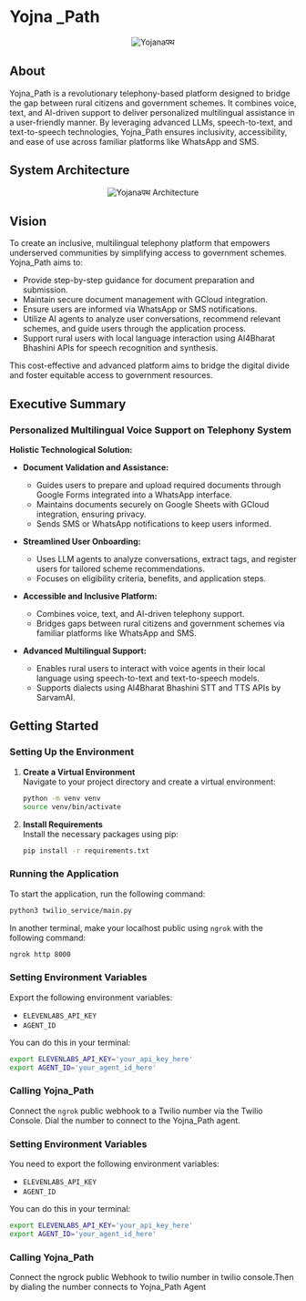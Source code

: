 # Yojna _Path

<div align="center">
    <img src="assets/Yojanaपथ.png" alt="Yojanaपथ" />
</div>

## About

Yojna_Path is a revolutionary telephony-based platform designed to bridge the gap between rural citizens and government schemes. It combines voice, text, and AI-driven support to deliver personalized multilingual assistance in a user-friendly manner. By leveraging advanced LLMs, speech-to-text, and text-to-speech technologies, Yojna_Path ensures inclusivity, accessibility, and ease of use across familiar platforms like WhatsApp and SMS.
## System Architecture
<div align="center">
    <img src="assets/ey_1.drawio (2).png" alt="Yojanaपथ Architecture" />
</div>

## Vision

To create an inclusive, multilingual telephony platform that empowers underserved communities by simplifying access to government schemes. Yojna_Path aims to:

- Provide step-by-step guidance for document preparation and submission.
- Maintain secure document management with GCloud integration.
- Ensure users are informed via WhatsApp or SMS notifications.
- Utilize AI agents to analyze user conversations, recommend relevant schemes, and guide users through the application process.
- Support rural users with local language interaction using AI4Bharat Bhashini APIs for speech recognition and synthesis.

This cost-effective and advanced platform aims to bridge the digital divide and foster equitable access to government resources.

## Executive Summary

### Personalized Multilingual Voice Support on Telephony System

**Holistic Technological Solution:**

- **Document Validation and Assistance:**
  - Guides users to prepare and upload required documents through Google Forms integrated into a WhatsApp interface.
  - Maintains documents securely on Google Sheets with GCloud integration, ensuring privacy.
  - Sends SMS or WhatsApp notifications to keep users informed.

- **Streamlined User Onboarding:**
  - Uses LLM agents to analyze conversations, extract tags, and register users for tailored scheme recommendations.
  - Focuses on eligibility criteria, benefits, and application steps.

- **Accessible and Inclusive Platform:**
  - Combines voice, text, and AI-driven telephony support.
  - Bridges gaps between rural citizens and government schemes via familiar platforms like WhatsApp and SMS.

- **Advanced Multilingual Support:**
  - Enables rural users to interact with voice agents in their local language using speech-to-text and text-to-speech models.
  - Supports dialects using AI4Bharat Bhashini STT and TTS APIs by SarvamAI.

## Getting Started

### Setting Up the Environment

1. **Create a Virtual Environment**  
   Navigate to your project directory and create a virtual environment:

   ```bash
   python -m venv venv
   source venv/bin/activate
   ```

2. **Install Requirements**  
   Install the necessary packages using pip:

   ```bash
   pip install -r requirements.txt
   ```

### Running the Application

To start the application, run the following command:

```bash
python3 twilio_service/main.py
```

In another terminal, make your localhost public using `ngrok` with the following command:

```bash
ngrok http 8000
```

### Setting Environment Variables

Export the following environment variables:

- `ELEVENLABS_API_KEY`
- `AGENT_ID`

You can do this in your terminal:

```bash
export ELEVENLABS_API_KEY='your_api_key_here'
export AGENT_ID='your_agent_id_here'
```

### Calling Yojna_Path

Connect the `ngrok` public webhook to a Twilio number via the Twilio Console. Dial the number to connect to the Yojna_Path agent.



### Setting Environment Variables

You need to export the following environment variables:

- `ELEVENLABS_API_KEY`
- `AGENT_ID`

You can do this in your terminal:

```bash
export ELEVENLABS_API_KEY='your_api_key_here'
export AGENT_ID='your_agent_id_here'
```
### Calling Yojna_Path
Connect the ngrock public Webhook to twilio number in twilio console.Then by dialing the number connects to Yojna_Path Agent
